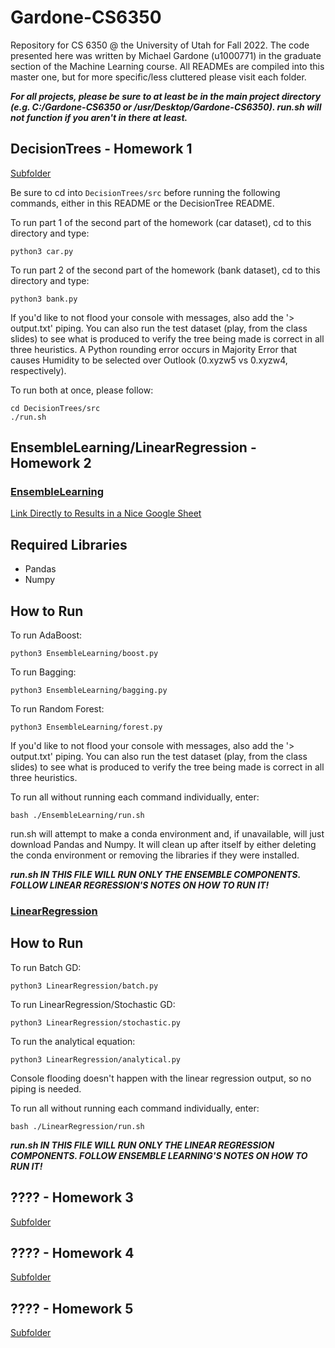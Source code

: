 # Gardone-CS6350
Repository for CS 6350 @ the University of Utah for Fall 2022. The code presented here was written by Michael Gardone (u1000771) in the graduate section of the Machine Learning course. All READMEs are compiled into this master one, but for more specific/less cluttered please visit each folder.

***For all projects, please be sure to at least be in the main project directory (e.g. C:/Gardone-CS6350 or /usr/Desktop/Gardone-CS6350). run.sh will not function if you aren't in there at least.***

## DecisionTrees - Homework 1

[Subfolder](https://github.com/MichaelGardone/Gardone-CS6350/tree/main/DecisionTrees)

Be sure to cd into `DecisionTrees/src` before running the following commands, either in this README or the DecisionTree README.

To run part 1 of the second part of the homework (car dataset), cd to this directory and type:

```
python3 car.py
```

To run part 2 of the second part of the homework (bank dataset), cd to this directory and type:

```
python3 bank.py
```

If you'd like to not flood your console with messages, also add the '> output.txt' piping. You can also run the test dataset (play, from the class slides) to see what is produced to verify the tree being made is correct in all three heuristics. A Python rounding error occurs in Majority Error that causes Humidity to be selected over Outlook (0.xyzw5 vs 0.xyzw4, respectively).

To run both at once, please follow:

```
cd DecisionTrees/src
./run.sh
```

## EnsembleLearning/LinearRegression - Homework 2

### [EnsembleLearning](https://github.com/MichaelGardone/Gardone-CS6350/tree/main/EnsembleLearning)

[Link Directly to Results in a Nice Google Sheet](https://docs.google.com/spreadsheets/d/1Tn2OAs4lzkiOQVqYruq6UerDEG47V1w36GB4kNc5kbc/edit?usp=sharing)

## Required Libraries

- Pandas
- Numpy

## How to Run

To run AdaBoost:

```
python3 EnsembleLearning/boost.py
```

To run Bagging:

```
python3 EnsembleLearning/bagging.py
```

To run Random Forest:

```
python3 EnsembleLearning/forest.py
```

If you'd like to not flood your console with messages, also add the '> output.txt' piping. You can also run the test dataset (play, from the class slides) to see what is produced to verify the tree being made is correct in all three heuristics.

To run all without running each command individually, enter:

```
bash ./EnsembleLearning/run.sh
```

run.sh will attempt to make a conda environment and, if unavailable, will just download Pandas and Numpy. It will clean up after itself by either deleting the conda environment or removing the libraries if they were installed.

***run.sh IN THIS FILE WILL RUN ONLY THE ENSEMBLE COMPONENTS. FOLLOW LINEAR REGRESSION'S NOTES ON HOW TO RUN IT!***

### [LinearRegression](https://github.com/MichaelGardone/Gardone-CS6350/tree/main/LinearRegression)

## How to Run

To run Batch GD:

```
python3 LinearRegression/batch.py
```

To run LinearRegression/Stochastic GD:

```
python3 LinearRegression/stochastic.py
```

To run the analytical equation:

```
python3 LinearRegression/analytical.py
```

Console flooding doesn't happen with the linear regression output, so no piping is needed.

To run all without running each command individually, enter:

```
bash ./LinearRegression/run.sh
```

***run.sh IN THIS FILE WILL RUN ONLY THE LINEAR REGRESSION COMPONENTS. FOLLOW ENSEMBLE LEARNING'S NOTES ON HOW TO RUN IT!***

## ???? - Homework 3

[Subfolder]()

## ???? - Homework 4

[Subfolder]()

## ???? - Homework 5

[Subfolder]()
